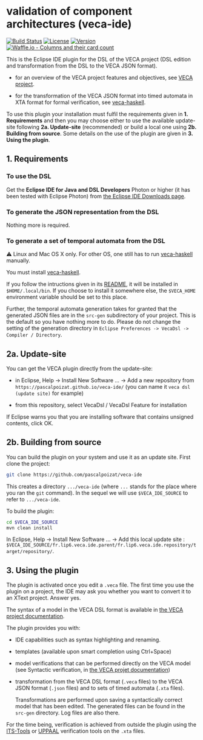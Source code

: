# validation of component architectures (veca-ide)

[![Build Status](https://img.shields.io/travis/pascalpoizat/veca-ide/master.svg?style=flat-square)](https://travis-ci.org/pascalpoizat/veca-ide)
[![License](https://img.shields.io/github/license/pascalpoizat/veca-ide.svg?style=flat-square)](LICENSE)
[![Version](https://img.shields.io/github/tag/pascalpoizat/veca-ide.svg?style=flat-square&label=version)](pom.xml)<br/>
[![Waffle.io - Columns and their card count](https://badge.waffle.io/pascalpoizat/veca-ide.svg?columns=all)](https://waffle.io/pascalpoizat/veca-ide)
<!--[![Code Coverage](https://img.shields.io/coveralls/pascalpoizat/veca-ide/master.svg?style=flat-square)](https://coveralls.io/github/pascalpoizat/veca-ide)-->

This is the Eclipse IDE plugin for the DSL of the VECA project (DSL edition and transformation from the DSL to the VECA JSON format). 

- for an overview of the VECA project features and objectives, see [VECA project](https://pascalpoizat.github.io/veca-web).

- for the transformation of the VECA JSON format into timed automata in XTA format for formal verification, see [veca-haskell](https://github.com/pascalpoizat/veca-haskell).

To use this plugin your installation must fulfil the requirements given in **1. Requirements** and then you may choose either to use the available update-site following **2a. Update-site** (recommended) or build a local one using **2b. Building from source**. Some details on the use of the plugin are given in **3. Using the plugin**.

## 1. Requirements

### To use the DSL

Get the **Eclipse IDE for Java and DSL Developers** Photon or higher (it has been tested with Eclipse Photon)
from [the Eclipse IDE Downloads page](https://www.eclipse.org/downloads/eclipse-packages/).

### To generate the JSON representation from the DSL

Nothing more is required.

### To generate a set of temporal automata from the DSL

:warning:
Linux and Mac OS X only.
For other OS, one still has to run [veca-haskell](https://github.com/pascalpoizat/veca-haskell) manually.

You must install [veca-haskell](https://github.com/pascalpoizat/veca-haskell).

If you follow the intructions given in its [README](https://github.com/pascalpoizat/veca-haskell/README.md), it will be installed in `$HOME/.local/bin`.
If you choose to install it somewhere else, the `$VECA_HOME` environment variable should be set to this place.

Further, the temporal automata generation takes for granted that the generated JSON files are in the `src-gen` subdirectory of your project.
This is the default so you have nothing more to do.
Please do not change the setting of the generation directory in `Eclipse Preferences -> VecaDsl -> Compiler / Directory`.

## 2a. Update-site

You can get the VECA plugin directly from the update-site:

- in Eclipse, Help -> Install New Software ... -> Add a new repository from `https://pascalpoizat.github.io/veca-ide/` (you can name it `veca dsl (update site)` for example)

- from this repository, select VecaDsl / VecaDsl Feature for installation

If Eclipse warns you that you are installing software that contains unsigned contents, click OK. 

## 2b. Building from source

You can build the plugin on your system and use it as an update site.
First clone the project:

```sh
git clone https://github.com/pascalpoizat/veca-ide
```

This creates a directory `.../veca-ide` (where `...` stands for the place where you ran the `git` command). In the sequel we will use `$VECA_IDE_SOURCE` to refer to `.../veca-ide`.

To build the plugin:

```sh
cd $VECA_IDE_SOURCE
mvn clean install
```

In Eclipse, Help -> Install New Software ... -> Add this local update site : `$VECA_IDE_SOURCE/fr.lip6.veca.ide.parent/fr.lip6.veca.ide.repository/target/repository/`.

## 3. Using the plugin

The plugin is activated once you edit a `.veca` file. The first time you use the plugin on a project, the IDE may ask you whether you want to convert it to an XText project. Answer yes.

The syntax of a model in the VECA DSL format is available in [the VECA project documentation](https://pascalpoizat.github.io/veca-web/documentation.html).

The plugin provides you with:

- IDE capabilities such as syntax highlighting and renaming.

- templates (available upon smart completion using Ctrl+Space)

- model verifications that can be performed directly on the VECA model (see Syntactic verification, in [the VECA projet documentation](https://pascalpoizat.github.io/veca-web/documentation.html))

- transformation from the VECA DSL format (`.veca` files) to the VECA JSON format (`.json` files) and to sets of timed automata (`.xta` files). 

	Transformations are performed upon saving a syntactically correct model that has been edited.
	The generated files can be found in the `src-gen` directory. Log files are also there.
	
For the time being, verification is achieved from outside the plugin using the [ITS-Tools](https://lip6.github.io/ITSTools-web/) or [UPPAAL](http://uppaal.org) verification tools on the `.xta` files.